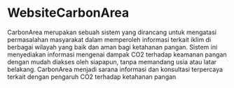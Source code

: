 # WebsiteCarbonArea
CarbonArea merupakan sebuah sistem yang dirancang untuk mengatasi permasalahan masyarakat dalam memperoleh informasi terkait iklim di berbagai wilayah yang baik dan aman bagi ketahanan pangan. Sistem ini menyediakan informasi mengenai dampak CO2 terhadap keamanan pangan dengan mudah diakses oleh siapapun, tanpa memandang usia atau latar belakang. CarbonArea menjadi sarana informasi dan konsultasi terpercaya terkait dengan pengaruh CO2 terhadap ketahanan pangan
